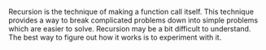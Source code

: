 Recursion is the technique of making a function call itself. This technique provides a way to break complicated problems down into simple problems which are easier to solve. Recursion may be a bit difficult to understand. The best way to figure out how it works is to experiment with it.

